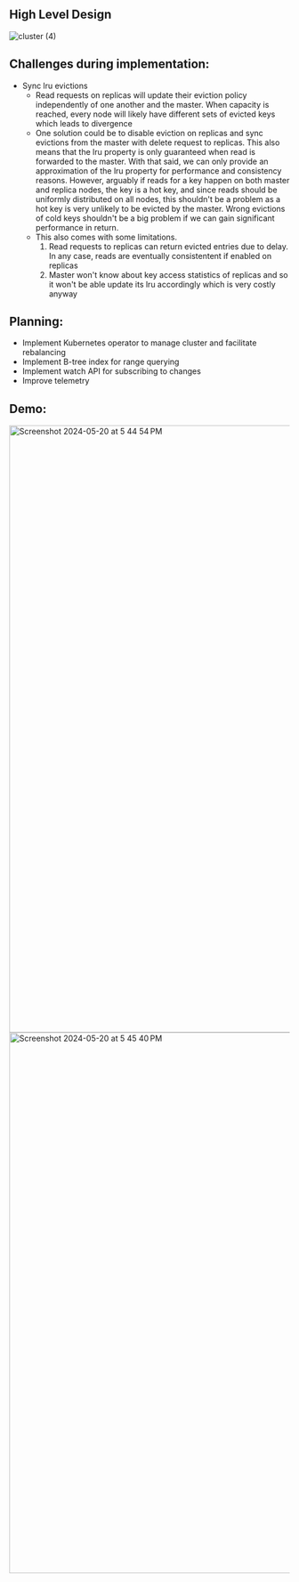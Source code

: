 ## High Level Design


![cluster (4)](https://github.com/user-attachments/assets/66198e5e-a175-40d1-8b59-1b439eaed0e6)


## Challenges during implementation:
- Sync lru evictions
  + Read requests on replicas will update their eviction policy independently of one another and the master. When capacity is reached, every node will likely have different sets of evicted keys which leads to divergence
  + One solution could be to disable eviction on replicas and sync evictions from the master with delete request to replicas. This also means that the lru property is only guaranteed when read is forwarded to the master. With that said, we can only provide an approximation of the lru property for performance and consistency reasons. However, arguably if reads for a key happen on both master and replica nodes, the key is a hot key, and since reads should be uniformly distributed on all nodes, this shouldn't be a problem as a hot key is very unlikely to be evicted by the master. Wrong evictions of cold keys shouldn't be a big problem if we can gain significant performance in return.
  + This also comes with some limitations.
    1. Read requests to replicas can return evicted entries due to delay. In any case, reads are eventually consistentent if enabled on replicas
    2. Master won't know about key access statistics of replicas and so it won't be able update its lru accordingly which is very costly anyway


## Planning:
- Implement Kubernetes operator to manage cluster and facilitate rebalancing
- Implement B-tree index for range querying
- Implement watch API for subscribing to changes
- Improve telemetry

## Demo:
<img width="1091" alt="Screenshot 2024-05-20 at 5 44 54 PM" src="https://github.com/ph-ngn/nanobox/assets/93941060/85f627da-da26-49fc-822c-42e1221a2be3">
<img width="972" alt="Screenshot 2024-05-20 at 5 45 40 PM" src="https://github.com/ph-ngn/nanobox/assets/93941060/277cb951-b641-420b-81d7-f0485265ab3a">



  
